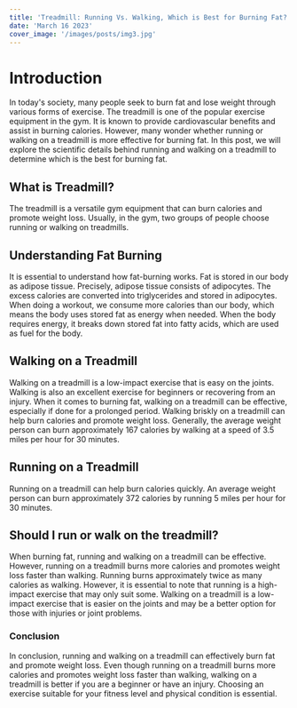 ```yaml
---
title: 'Treadmill: Running Vs. Walking, Which is Best for Burning Fat?'
date: 'March 16 2023'
cover_image: '/images/posts/img3.jpg'
---
```


# Introduction

In today's society, many people seek to burn fat and lose weight through various forms of exercise. The treadmill is one of the popular exercise equipment in the gym. It is known to provide cardiovascular benefits and assist in burning calories. However, many wonder whether running or walking on a treadmill is more effective for burning fat. In this post, we will explore the scientific details behind running and walking on a treadmill to determine which is the best for burning fat.


## What is Treadmill?

The treadmill is a versatile gym equipment that can burn calories and promote weight loss. Usually, in the gym, two groups of people choose running or walking on treadmills. 


## Understanding Fat Burning

It is essential to understand how fat-burning works. Fat is stored in our body as adipose tissue. Precisely, adipose tissue consists of adipocytes. The excess calories are converted into triglycerides and stored in adipocytes. When doing a workout, we consume more calories than our body, which means the body uses stored fat as energy when needed. When the body requires energy, it breaks down stored fat into fatty acids, which are used as fuel for the body.

## Walking on a Treadmill

Walking on a treadmill is a low-impact exercise that is easy on the joints. Walking is also an excellent exercise for beginners or recovering from an injury. When it comes to burning fat, walking on a treadmill can be effective, especially if done for a prolonged period. Walking briskly on a treadmill can help burn calories and promote weight loss. Generally, the average weight person can burn approximately 167 calories by walking at a speed of 3.5 miles per hour for 30 minutes.

## Running on a Treadmill

Running on a treadmill can help burn calories quickly. An average weight person can burn approximately 372 calories by running 5 miles per hour for 30 minutes.


## Should I run or walk on the treadmill?

When burning fat, running and walking on a treadmill can be effective. However, running on a treadmill burns more calories and promotes weight loss faster than walking. Running burns approximately twice as many calories as walking. However, it is essential to note that running is a high-impact exercise that may only suit some. Walking on a treadmill is a low-impact exercise that is easier on the joints and may be a better option for those with injuries or joint problems.

### Conclusion

In conclusion, running and walking on a treadmill can effectively burn fat and promote weight loss. Even though running on a treadmill burns more calories and promotes weight loss faster than walking, walking on a treadmill is better if you are a beginner or have an injury. Choosing an exercise suitable for your fitness level and physical condition is essential. 